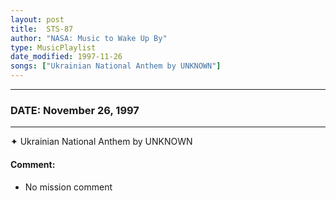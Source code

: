 ```yaml
---
layout: post
title:  STS-87
author: "NASA: Music to Wake Up By"
type: MusicPlaylist
date_modified: 1997-11-26
songs: ["Ukrainian National Anthem by UNKNOWN"]
---
```


----
### DATE: November 26, 1997
----
✦ Ukrainian National Anthem by UNKNOWN

#### Comment:
* No mission comment



<br/>
<center>
	<a target="_blank"
	   href="https://twitter.com/intent/tweet?hashtags=Space,NASA,Playlist,NASAWakeupCalls,SpaceProgram&text={{ page.author}}, '{{ page.songs.first }}' {{ page.title }}, {{ page.date | date: '%B %d, %Y' }}. {{ site.url }}{{ page.url }} @nasawakeupcalls">
	   <i class="fab fa-twitter" alt="Tweet this page" style="font-size: 1.3em;"></i>
	</a>
	&nbsp; 	<i class="fas fa-user-astronaut" style="font-size: 1.5em;"></i> &nbsp;
    <a type="amzn" search="'Ukrainian National Anthem by UNKNOWN'" category="popular music">
        <i class="fab fa-amazon" style="font-size: 1.3em;"></i>
    </a>
</center>
